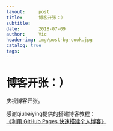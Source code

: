 ```yaml
---
layout:     post
title:      博客开张：）
subtitle:   
date:       2018-07-09
author:     Vic
header-img: img/post-bg-cook.jpg
catalog: true
tags:
---
```

# 博客开张：） #

庆祝博客开张。

感谢qiubaiying提供的搭建博客教程： [《利用 GitHub Pages 快速搭建个人博客》](http://www.jianshu.com/p/e68fba58f75c)